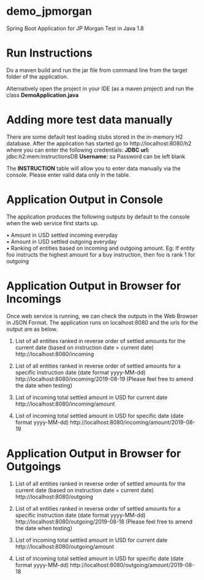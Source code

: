 # demo_jpmorgan
Spring Boot Application for JP Morgan Test in Java 1.8

# Run Instructions 
Do a maven build and run the jar file from command line from the target folder of the application. 

Alternatively open the project in your IDE (as a maven project) and run the class **DemoApplication.java**

# Adding more test data manually
There are some default test loading stubs stored in the in-memory H2 database. After the application has started go to http://localhost:8080/h2 where you can enter the following credentials:
**JDBC url:** jdbc:h2:mem:instructionsDB
**Username:** sa
Password can be left blank

The **INSTRUCTION** table will allow you to enter data manually via the console. Please enter valid data only in the table.

# Application Output in Console
The application produces the following outputs by default to the console when the web service first starts up.

 •  Amount in USD settled incoming everyday  
 •  Amount in USD settled outgoing everyday  
 •  Ranking of entities based on incoming and outgoing amount. Eg: If entity foo instructs the highest amount for a buy instruction, then foo is rank 1 for outgoing  

# Application Output in Browser for Incomings
Once web service is running, we can check the outputs in the Web Browser in JSON Format. The application runs on localhost:8080 and the urls for the output are as below.

1. List of all entities ranked in reverse order of settled amounts for the current date (based on instruction date = current date)
http://localhost:8080/incoming

2. List of all entities ranked in reverse order of settled amounts for a specific instruction date (date format yyyy-MM-dd)
http://localhost:8080/incoming/2019-08-19 (Please feel free to amend the date when testing)

3. List of incoming total settled amount in USD for current date
http://localhost:8080/incoming/amount

4. List of incoming total settled amount in USD for specific date (date format yyyy-MM-dd)
http://localhost:8080/incoming/amount/2019-08-19

# Application Output in Browser for Outgoings

1. List of all entities ranked in reverse order of settled amounts for the current date (based on instruction date = current date)
http://localhost:8080/outgoing

2. List of all entities ranked in reverse order of settled amounts for a specific instruction date (date format yyyy-MM-dd)
http://localhost:8080/outgoing/2019-08-18 (Please feel free to amend the date when testing)

3. List of incoming total settled amount in USD for current date
http://localhost:8080/outgoing/amount

4. List of incoming total settled amount in USD for specific date (date format yyyy-MM-dd)
http://localhost:8080/outgoing/amount/2019-08-18




